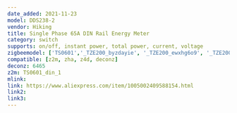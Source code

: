```yaml
---
date_added: 2021-11-23
model: DDS238-2
vendor: Hiking
title: Single Phase 65A DIN Rail Energy Meter
category: switch
supports: on/off, instant power, total power, current, voltage
zigbeemodel: ['TS0601','_TZE200_byzdayie', '_TZE200_ewxhg6o9', '_TZE200_bkkmqmyo']
compatible: [z2m, zha, z4d, deconz]
deconz: 6465
z2m: TS0601_din_1
mlink: 
link: https://www.aliexpress.com/item/1005002409588154.html
link2: 
link3: 
---
```

